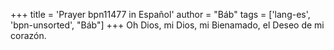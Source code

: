 +++
title = 'Prayer bpn11477 in Español'
author = "Báb"
tags = ['lang-es', 'bpn-unsorted', "Báb"]
+++
Oh Dios, mi Dios, mi Bienamado, el Deseo de mi corazón.
